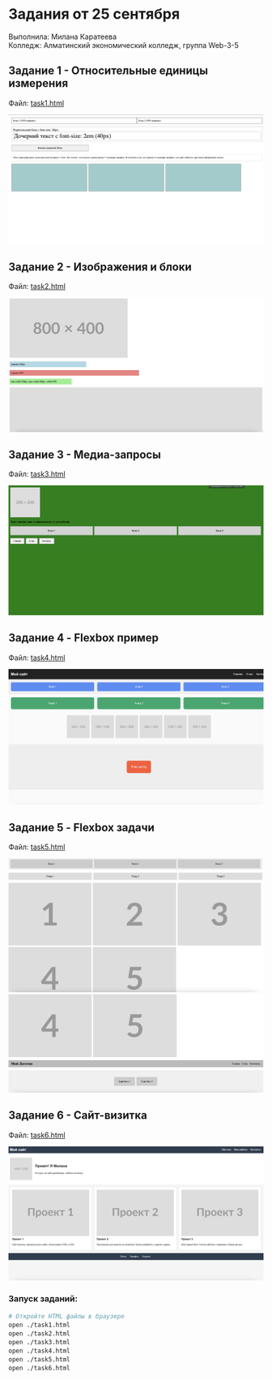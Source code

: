 # Задания от 25 сентября

Выполнила: Милана Каратеева  
Колледж: Алматинский экономический колледж, группа Web-3-5

## Задание 1 - Относительные единицы измерения
Файл: [task1.html](./task1.html)

![Результат выполнения task1](task1_result_1.png)

## Задание 2 - Изображения и блоки
Файл: [task2.html](./task2.html)

![Результат выполнения task2](task2_result_1.png)

## Задание 3 - Медиа-запросы
Файл: [task3.html](./task3.html)

![Результат выполнения task3](task3_result_1.png)

## Задание 4 - Flexbox пример
Файл: [task4.html](./task4.html)

![Результат выполнения task4](task4_result_1.png)

## Задание 5 - Flexbox задачи
Файл: [task5.html](./task5.html)

![Результат выполнения task5](task5_result_1.png)
![Результат выполнения task5 (часть 2)](task5_result_2.png)

## Задание 6 - Сайт-визитка
Файл: [task6.html](./task6.html)

![Результат выполнения task6](task6_result_1.png)

### Запуск заданий:
```bash
# Откройте HTML файлы в браузере
open ./task1.html
open ./task2.html
open ./task3.html
open ./task4.html
open ./task5.html
open ./task6.html
```
